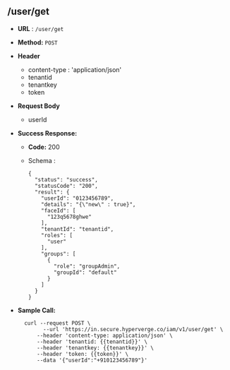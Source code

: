 ## /user/get


* **URL** : `/user/get`
  
* **Method:** `POST`

* **Header**
	
	- content-type : 'application/json'
	- tenantid 
	- tenantkey
	- token
	
* **Request Body**

	- userId
  
* **Success Response:**

  * **Code:** 200 <br />
  * Schema : 
		
			
		{
		  "status": "success",
		  "statusCode": "200",
		  "result": {
		    "userId": "0123456789",
		    "details": "{\"new\" : true}",
		    "faceId": [
		      "123q5678ghwe"
		    ],
		    "tenantId": "tenantid",
		    "roles": [
		      "user"
		    ],
		    "groups": [
		      {
		        "role": "groupAdmin",
		        "groupId": "default"
		      }
		    ]
		  }
		}
		
	

* **Sample Call:**

   	
    	curl --request POST \
  			  --url 'https://in.secure.hyperverge.co/iam/v1/user/get' \
            --header 'content-type: application/json' \
            --header 'tenantid: {{tenantid}}' \
            --header 'tenantkey: {{tenantkey}}' \
            --header 'token: {{token}}' \
            --data '{"userId":"+910123456789"}'
    	
    	

